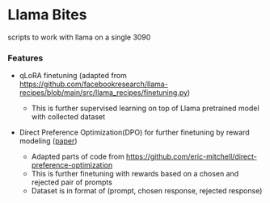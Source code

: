 # Llama Bites

scripts to work with llama on a single 3090

### Features
- qLoRA finetuning (adapted from https://github.com/facebookresearch/llama-recipes/blob/main/src/llama_recipes/finetuning.py)
  - This is further supervised learning on top of Llama pretrained model with collected dataset

- Direct Preference Optimization(DPO) for further finetuning by reward modeling ([paper](https://arxiv.org/pdf/2305.18290.pdf))
  - Adapted parts of code from https://github.com/eric-mitchell/direct-preference-optimization
  - This is further finetuning with rewards based on a chosen and rejected pair of prompts
  - Dataset is in format of (prompt, chosen response, rejected response)


